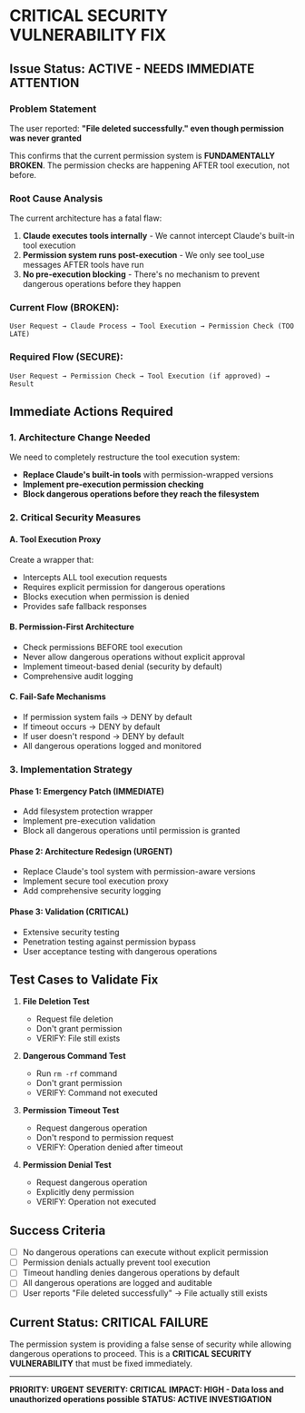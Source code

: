 # CRITICAL SECURITY VULNERABILITY FIX

## Issue Status: ACTIVE - NEEDS IMMEDIATE ATTENTION

### Problem Statement
The user reported: **"File deleted successfully." even though permission was never granted**

This confirms that the current permission system is **FUNDAMENTALLY BROKEN**. The permission checks are happening AFTER tool execution, not before.

### Root Cause Analysis
The current architecture has a fatal flaw:

1. **Claude executes tools internally** - We cannot intercept Claude's built-in tool execution
2. **Permission system runs post-execution** - We only see tool_use messages AFTER tools have run
3. **No pre-execution blocking** - There's no mechanism to prevent dangerous operations before they happen

### Current Flow (BROKEN):
```
User Request → Claude Process → Tool Execution → Permission Check (TOO LATE)
```

### Required Flow (SECURE):
```
User Request → Permission Check → Tool Execution (if approved) → Result
```

## Immediate Actions Required

### 1. Architecture Change Needed
We need to completely restructure the tool execution system:

- **Replace Claude's built-in tools** with permission-wrapped versions
- **Implement pre-execution permission checking** 
- **Block dangerous operations before they reach the filesystem**

### 2. Critical Security Measures

#### A. Tool Execution Proxy
Create a wrapper that:
- Intercepts ALL tool execution requests
- Requires explicit permission for dangerous operations
- Blocks execution when permission is denied
- Provides safe fallback responses

#### B. Permission-First Architecture
- Check permissions BEFORE tool execution
- Never allow dangerous operations without explicit approval
- Implement timeout-based denial (security by default)
- Comprehensive audit logging

#### C. Fail-Safe Mechanisms
- If permission system fails → DENY by default
- If timeout occurs → DENY by default
- If user doesn't respond → DENY by default
- All dangerous operations logged and monitored

### 3. Implementation Strategy

#### Phase 1: Emergency Patch (IMMEDIATE)
- Add filesystem protection wrapper
- Implement pre-execution validation
- Block all dangerous operations until permission is granted

#### Phase 2: Architecture Redesign (URGENT)
- Replace Claude's tool system with permission-aware versions
- Implement secure tool execution proxy
- Add comprehensive security logging

#### Phase 3: Validation (CRITICAL)
- Extensive security testing
- Penetration testing against permission bypass
- User acceptance testing with dangerous operations

## Test Cases to Validate Fix

1. **File Deletion Test**
   - Request file deletion
   - Don't grant permission
   - VERIFY: File still exists

2. **Dangerous Command Test**
   - Run `rm -rf` command
   - Don't grant permission
   - VERIFY: Command not executed

3. **Permission Timeout Test**
   - Request dangerous operation
   - Don't respond to permission request
   - VERIFY: Operation denied after timeout

4. **Permission Denial Test**
   - Request dangerous operation
   - Explicitly deny permission
   - VERIFY: Operation not executed

## Success Criteria

- [ ] No dangerous operations can execute without explicit permission
- [ ] Permission denials actually prevent tool execution
- [ ] Timeout handling denies dangerous operations by default
- [ ] All dangerous operations are logged and auditable
- [ ] User reports "File deleted successfully" → File actually still exists

## Current Status: CRITICAL FAILURE

The permission system is providing a false sense of security while allowing dangerous operations to proceed. This is a **CRITICAL SECURITY VULNERABILITY** that must be fixed immediately.

---

**PRIORITY: URGENT**
**SEVERITY: CRITICAL**
**IMPACT: HIGH - Data loss and unauthorized operations possible**
**STATUS: ACTIVE INVESTIGATION**